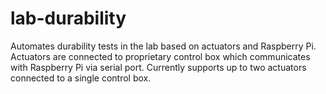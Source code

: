 # lab-durability
Automates durability tests in the lab based on actuators and Raspberry Pi. Actuators are connected to proprietary control box which communicates with Raspberry Pi via serial port. Currently supports up to two actuators connected to a single control box.

